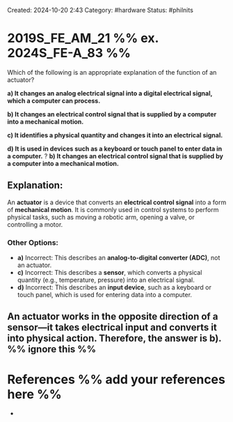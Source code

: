 Created: 2024-10-20 2:43
Category: #hardware 
Status: #philnits



# 2019S_FE_AM_21 %% ex. 2024S_FE-A_83 %%

Which of the following is an appropriate explanation of the function of an actuator? 

**a) It changes an analog electrical signal into a digital electrical signal, which a computer can process.** 

**b) It changes an electrical control signal that is supplied by a computer into a mechanical motion.** 

**c) It identifies a physical quantity and changes it into an electrical signal.** 

**d) It is used in devices such as a keyboard or touch panel to enter data in a computer.**
?
**b) It changes an electrical control signal that is supplied by a computer into a mechanical motion.** 
## **Explanation:**

An **actuator** is a device that converts an **electrical control signal** into a form of **mechanical motion**. It is commonly used in control systems to perform physical tasks, such as moving a robotic arm, opening a valve, or controlling a motor.

### Other Options:

- **a)** Incorrect: This describes an **analog-to-digital converter (ADC)**, not an actuator.
- **c)** Incorrect: This describes a **sensor**, which converts a physical quantity (e.g., temperature, pressure) into an electrical signal.
- **d)** Incorrect: This describes an **input device**, such as a keyboard or touch panel, which is used for entering data into a computer.

An actuator works in the opposite direction of a sensor—it takes electrical input and converts it into physical action. Therefore, the answer is **b)**.
%% ignore this %%
---









# References %% add your references here %%
- 